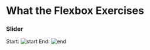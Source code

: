 # What the Flexbox Exercises

### Slider
Start: ![start](https://i.imgur.com/ks2leap.png)
End: ![end](https://i.imgur.com/Ol9nYgh.png)
